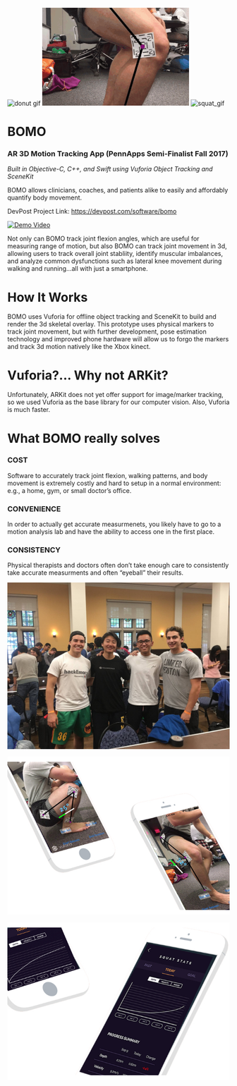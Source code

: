 ![donut gif](https://github.com/HackBomo/Bomo/blob/master/Images/Eating_Donuts.gif)
![bomo gif](https://github.com/HackBomo/Bomo/blob/master/Images/BomoGif.gif)
![squat_gif](https://github.com/HackBomo/Bomo/blob/master/Images/squat%20gif.gif)

# BOMO
### AR 3D Motion Tracking App (PennApps Semi-Finalist Fall 2017)
*Built in Objective-C, C++, and Swift using Vuforia Object Tracking and SceneKit*

BOMO allows clinicians, coaches, and patients alike to easily and affordably quantify body movement.

DevPost Project Link: https://devpost.com/software/bomo

[![Demo Video](https://img.youtube.com/vi/T-njDnVP4bc9I/0.jpg)](https://www.youtube.com/watch?v=njDnVP4bc9I)

Not only can BOMO track joint flexion angles, which are useful for measuring range of motion, but also BOMO can track joint movement in 3d, allowing users to track overall joint stabliity, identify muscular imbalances, and analyze common dysfunctions such as lateral knee movement during walking and running…all with just a smartphone.


# How It Works
BOMO uses Vuforia for offline object tracking and SceneKit to build and render the 3d skeletal overlay. This prototype uses physical markers to track joint movement, but with further development, pose estimation technology and improved phone hardware will allow us to forgo the markers and track 3d motion natively like the Xbox kinect.

# Vuforia?... Why not ARKit?
Unfortunately, ARKit does not yet offer support for image/marker tracking, so we used Vuforia as the base library for our computer vision. Also, Vuforia is much faster.

# What BOMO really solves

### COST
Software to accurately track joint flexion, walking patterns, and body movement is extremely costly and hard to setup in a normal environment: e.g., a home, gym, or small doctor’s office.

### CONVENIENCE
In order to actually get accurate measurmenets, you likely have to go to a motion analysis lab and have the ability to access one in the first place.

### CONSISTENCY 
Physical therapists and doctors often don’t take enough care to consistently take accurate measurments and often “eyeball” their results.

![group](https://github.com/HackBomo/Bomo/blob/master/Images/GroupPhoto.jpg)

![image1](https://github.com/HackBomo/Bomo/blob/master/Images/Screenshots.jpg)

![image2](https://github.com/HackBomo/Bomo/blob/master/Images/Stats%20Page.jpg)


